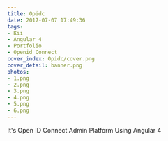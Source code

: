 ```yaml
---
title: Opidc
date: 2017-07-07 17:49:36
tags:
- Kii
- Angular 4
- Portfolio
- Openid Connect
cover_index: Opidc/cover.png
cover_detail: banner.png
photos:
- 1.png
- 2.png
- 3.png
- 4.png
- 5.png
- 6.png
---
```

It's Open ID Connect Admin Platform
Using Angular 4
